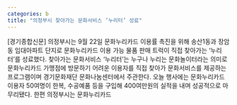 ```yaml
---
categories: b
title: "의정부시 찾아가는 문화서비스 ‘누리터’ 성료"
---
```

[경기종합신문] 의정부시는 9월 22일 문화누리카드 이용률 촉진을 위해 송산1동과 장암동 임대아파트 단지로 문화누리카드 이용 가능 물품 판매 트럭이 직접 찾아가는 ‘누리터’를 성료했다. 찾아가는 문화서비스 ‘누리터’는 누구나 누리는 문화놀이터라는 의미로 문화누리카드 가맹점에 방문하기 어려운 이용자를 직접 찾아가 문화서비스를 제공하는 프로그램이며 경기문화재단 문화나눔센터에서 주관한다. 오늘 행사에는 문화누리카드 이용자 50여명이 한복, 수공예품 등을 구입해 400여만원의 실적을 내며 성공적으로 마무리됐다. 한편 의정부시는 문화누리카드